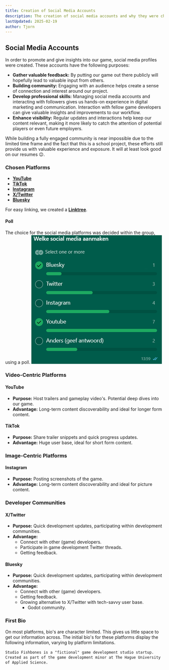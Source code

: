 ```yaml
---
title: Creation of Social Media Accounts
description: The creation of social media accounts and why they were chosen.
lastUpdated: 2025-02-19
author: Tjorn
---
```


## Social Media Accounts

In order to promote and give insights into our game, social media profiles were created. These accounts have the following purposes:

- **Gather valuable feedback:** By putting our game out there publicly will hopefully lead to valuable input from others.
- **Building community:** Engaging with an audience helps create a sense of connection and interest around our project.
- **Develop professional skills:** Managing social media accounts and interacting with followers gives us hands-on experience in digital marketing and communication. Interaction with fellow game developers can give valuable insights and improvements to our workflow.
- **Enhance visibility:** Regular updates and interactions help keep our content relevant, making it more likely to catch the attention of potential players or even future employers.

While building a fully engaged community is near impossible due to the limited time frame and the fact that this is a school project, these efforts still provide us with valuable experience and exposure. It will at least look good on our resumes 😉.

### Chosen Platforms

- [**YouTube**](https://www.youtube.com/@studiofishbones)
- [**TikTok**](https://www.tiktok.com/@studiofishbones)
- [**Instagram**](https://www.instagram.com/studiofishbones)
- [**X/Twitter**](https://x.com/StudioFishbones)
- [**Bluesky**](https://bsky.app/profile/studiofishbones.com)

For easy linking, we created a [**Linktree**](https://linktr.ee/studiofishbones).

#### Poll

The choice for the social media platforms was decided within the group, using a poll.
![Social media creation poll](../../../../../assets/social_media/social_media_creation_poll.png)

### Video-Centric Platforms

#### YouTube

- **Purpose:** Host trailers and gameplay video's. Potential deep dives into our game.
- **Advantage:** Long-term content discoverability and ideal for longer form content.

#### TikTok

- **Purpose:** Share trailer snippets and quick progress updates.
- **Advantage:** Huge user base, ideal for short form content.

### Image-Centric Platforms

#### Instagram

- **Purpose:** Posting screenshots of the game.
- **Advantage:** Long-term content discoverability and ideal for picture content.

### Developer Communities

#### X/Twitter

- **Purpose:** Quick development updates, participating within development communities.
- **Advantage:**
  - Connect with other (game) developers.
  - Participate in game development Twitter threads.
  - Getting feedback.

#### Bluesky

- **Purpose:** Quick development updates, participating within development communities.
- **Advantage:**
  - Connect with other (game) developers.
  - Getting feedback.
  - Growing alternative to X/Twitter with tech-savvy user base.
    - Godot community.

### First Bio

On most platforms, bio's are character limited. This gives us little space to get our information across. The initial bio's for these platforms display the following information, varying by platform limitations.

```
Studio Fishbones is a "fictional" game development studio startup.
Created as part of the game development minor at The Hague University of Applied Science.
```
